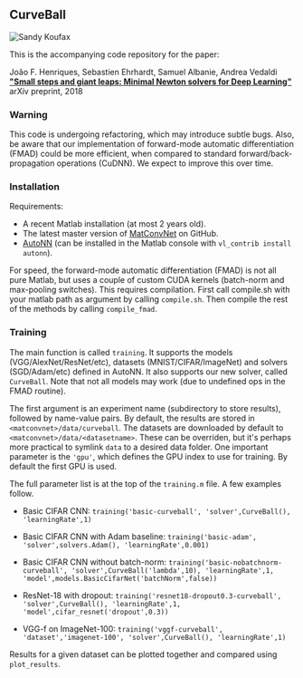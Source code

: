 ## CurveBall

<img alt="Sandy Koufax" src="http://farm4.static.flickr.com/3271/3050357231_e923027b97_o.gif">

This is the accompanying code repository for the paper:

João F. Henriques, Sebastien Ehrhardt, Samuel Albanie, Andrea Vedaldi
**["Small steps and giant leaps: Minimal Newton solvers for Deep Learning"](https://arxiv.org/abs/1805.08095)**
arXiv preprint, 2018


### Warning

This code is undergoing refactoring, which may introduce subtle bugs. Also, be aware that our implementation of forward-mode automatic differentiation (FMAD) could be more efficient, when compared to standard forward/back-propagation operations (CuDNN). We expect to improve this over time.


### Installation

Requirements:
- A recent Matlab installation (at most 2 years old).
- The latest master version of [MatConvNet](https://github.com/vlfeat/matconvnet) on GitHub.
- [AutoNN](https://github.com/vlfeat/autonn) (can be installed in the Matlab console with `vl_contrib install autonn`).

For speed, the forward-mode automatic differentiation (FMAD) is not all pure Matlab, but uses a couple of custom CUDA kernels (batch-norm and max-pooling switches). This requires compilation. First call compile.sh with your matlab path as argument by calling `compile.sh`. Then compile the rest of the methods by calling `compile_fmad`.

### Training

The main function is called `training`. It supports the models (VGG/AlexNet/ResNet/etc), datasets (MNIST/CIFAR/ImageNet) and solvers (SGD/Adam/etc) defined in AutoNN. It also supports our new solver, called `CurveBall`. Note that not all models may work (due to undefined ops in the FMAD routine).

The first argument is an experiment name (subdirectory to store results), followed by name-value pairs. By default, the results are stored in `<matconvnet>/data/curveball`. The datasets are downloaded by default to `<matconvnet>/data/<datasetname>`. These can be overriden, but it's perhaps more practical to symlink `data` to a desired data folder. One important parameter is the `'gpu'`, which defines the GPU index to use for training. By default the first GPU is used.

The full parameter list is at the top of the `training.m` file. A few examples follow.

- Basic CIFAR CNN:
`training('basic-curveball', 'solver',CurveBall(), 'learningRate',1)`

- Basic CIFAR CNN with Adam baseline:
`training('basic-adam', 'solver',solvers.Adam(), 'learningRate',0.001)`

- Basic CIFAR CNN without batch-norm:
`training('basic-nobatchnorm-curveball', 'solver',CurveBall('lambda',10), 'learningRate',1, 'model',models.BasicCifarNet('batchNorm',false))`

- ResNet-18 with dropout:
`training('resnet18-dropout0.3-curveball', 'solver',CurveBall(), 'learningRate',1, 'model',cifar_resnet('dropout',0.3))`

- VGG-f on ImageNet-100:
`training('vggf-curveball', 'dataset','imagenet-100', 'solver',CurveBall(), 'learningRate',1)`

Results for a given dataset can be plotted together and compared using `plot_results`.
